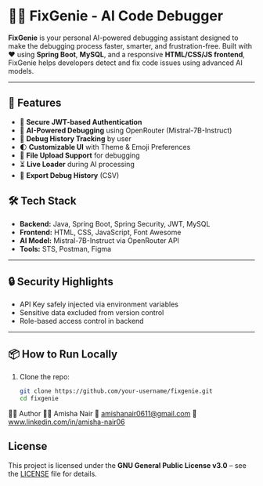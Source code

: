 # 🧞‍♂️ FixGenie - AI Code Debugger

**FixGenie** is your personal AI-powered debugging assistant designed to make the debugging process faster, smarter, and frustration-free. Built with ❤️ using **Spring Boot**, **MySQL**, and a responsive **HTML/CSS/JS frontend**, FixGenie helps developers detect and fix code issues using advanced AI models.

---

## 🚀 Features

- 🔐 **Secure JWT-based Authentication**
- 🤖 **AI-Powered Debugging** using OpenRouter (Mistral-7B-Instruct)
- 📜 **Debug History Tracking** by user
- 🌓 **Customizable UI** with Theme & Emoji Preferences
- 📁 **File Upload Support** for debugging
- ⏳ **Live Loader** during AI processing
- 💾 **Export Debug History** (CSV)


## 🛠 Tech Stack

- **Backend:** Java, Spring Boot, Spring Security, JWT, MySQL
- **Frontend:** HTML, CSS, JavaScript, Font Awesome
- **AI Model:** Mistral-7B-Instruct via OpenRouter API
- **Tools:** STS, Postman, Figma

---

## 🔒 Security Highlights

- API Key safely injected via environment variables
- Sensitive data excluded from version control
- Role-based access control in backend

---

## 📦 How to Run Locally

1. Clone the repo:
   ```bash
   git clone https://github.com/your-username/fixgenie.git
   cd fixgenie

🙋‍♀️ Author
👩‍💻 Amisha Nair
📧 amishanair0611@gmail.com
🔗 www.linkedin.com/in/amisha-nair06

## License

This project is licensed under the **GNU General Public License v3.0** – see the [LICENSE](./LICENSE) file for details.


